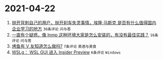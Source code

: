 # 2021-04-22

1. [抛开背刺自己的用户，抛开刹车失灵事情，埃隆·马斯克 是否有什么值得国内企业学习的地方](https://www.v2ex.com/t/772346) `36条评论` `问与答`
1. [一直有个疑惑，像 lnmp 这种环境大家是怎么安装的，有没有最佳实践？](https://www.v2ex.com/t/772341) `16条评论` `问与答`
1. [烤鱼有 V 友知道怎么做吗?](https://www.v2ex.com/t/772343) `7条评论` `美酒与美食`
1. [WSLg： WSL GUI 进入 Insider Preview](https://www.v2ex.com/t/772350) `6条评论` `Windows`
